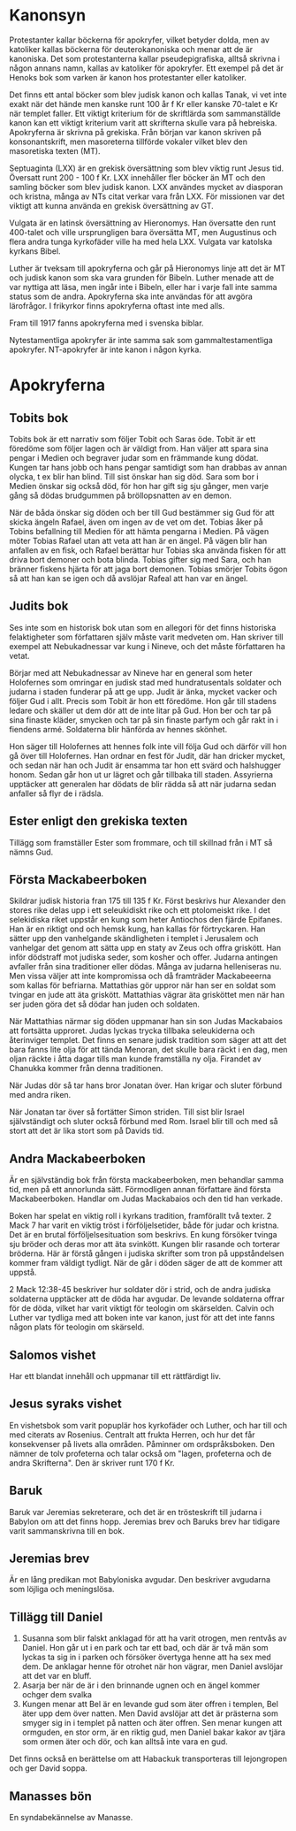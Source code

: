 # Kanonsyn

Protestanter kallar böckerna för apokryfer, vilket betyder dolda, men av katoliker kallas böckerna för deuterokanoniska och menar att de är kanoniska. Det som protestanterna kallar pseudepigrafiska, alltså skrivna i någon annans namn, kallas av katoliker för apokryfer. Ett exempel på det är Henoks bok som varken är kanon hos protestanter eller katoliker.

Det finns ett antal böcker som blev judisk kanon och kallas Tanak, vi vet inte exakt när det hände men kanske runt 100 år f Kr eller kanske 70-talet e Kr när templet faller. Ett viktigt kriterium för de skriftlärda som sammanställde kanon kan ett viktigt kriterium varit att skrifterna skulle vara på hebreiska. Apokryferna är skrivna på grekiska. Från början var kanon skriven på konsonantskrift, men masoreterna tillförde vokaler vilket blev den masoretiska texten (MT).

Septuaginta (LXX) är en grekisk översättning som blev viktig runt Jesus tid. Översatt runt 200 - 100 f Kr. LXX innehåller fler böcker än MT och den samling böcker som blev judisk kanon. LXX användes mycket av diasporan och kristna, många av NTs citat verkar vara från LXX. För missionen var det viktigt att kunna använda en grekisk översättning av GT.

Vulgata är en latinsk översättning av Hieronomys. Han översatte den runt 400-talet och ville ursprungligen bara översätta MT, men Augustinus och flera andra tunga kyrkofäder ville ha med hela LXX. Vulgata var katolska kyrkans Bibel.

Luther är tveksam till apokryferna och går på Hieronomys linje att det är MT och judisk kanon som ska vara grunden för Bibeln. Luther menade att de var nyttiga att läsa, men ingår inte i Bibeln, eller har i varje fall inte samma status som de andra. Apokryferna ska inte användas för att avgöra lärofrågor. I frikyrkor finns apokryferna oftast inte med alls.

Fram till 1917 fanns apokryferna med i svenska biblar.

Nytestamentliga apokryfer är inte samma sak som gammaltestamentliga apokryfer. NT-apokryfer är inte kanon i någon kyrka.

# Apokryferna

## Tobits bok

Tobits bok är ett narrativ som följer Tobit och Saras öde. Tobit är ett föredöme som följer lagen och är väldigt from. Han väljer att spara sina pengar i Medien och begraver judar som en främmande kung dödat. Kungen tar hans jobb och hans pengar samtidigt som han drabbas av annan olycka, t ex blir han blind. Till sist önskar han sig död. Sara som bor i Medien önskar sig också död, för hon har gift sig sju gånger, men varje gång så dödas brudgummen på bröllopsnatten av en demon.

När de båda önskar sig döden och ber till Gud bestämmer sig Gud för att skicka ängeln Rafael, även om ingen av de vet om det. Tobias åker på Tobins befallning till Medien för att hämta pengarna i Medien. På vägen möter Tobias Rafael utan att veta att han är en ängel. På vägen blir han anfallen av en fisk, och Rafael berättar hur Tobias ska använda fisken för att driva bort demoner och bota blinda. Tobias gifter sig med Sara, och han bränner fiskens hjärta för att jaga bort demonen. Tobias smörjer Tobits ögon så att han kan se igen och då avslöjar Rafeal att han var en ängel.

## Judits bok

Ses inte som en historisk bok utan som en allegori för det finns historiska felaktigheter som författaren själv måste varit medveten om. Han skriver till exempel att Nebukadnessar var kung i Nineve, och det måste författaren ha vetat.

Börjar med att Nebukadnessar av Nineve har en general som heter Holofernes som omringar en judisk stad med hundratusentals soldater och judarna i staden funderar på att ge upp. Judit är änka, mycket vacker och följer Gud i allt. Precis som Tobit är hon ett föredöme. Hon går till stadens ledare och skäller ut dem dör att de inte litar på Gud. Hon ber och tar på sina finaste kläder, smycken och tar på sin finaste parfym och går rakt in i fiendens armé. Soldaterna blir hänförda av hennes skönhet.

Hon säger till Holofernes att hennes folk inte vill följa Gud och därför vill hon gå över till Holofernes. Han ordnar en fest för Judit, där han dricker mycket, och sedan när han och Judit är ensamma tar hon ett svärd och halshugger honom. Sedan går hon ut ur lägret och går tillbaka till staden. Assyrierna upptäcker att generalen har dödats de blir rädda så att när judarna sedan anfaller så flyr de i rädsla.

## Ester enligt den grekiska texten

Tillägg som framställer Ester som frommare, och till skillnad från i MT så nämns Gud.

## Första Mackabeerboken

Skildrar judisk historia fran 175 till 135 f Kr. Först beskrivs hur Alexander den stores rike delas upp i ett seleukidiskt rike och ett ptolomeiskt rike. I det selekidiska riket uppstår en kung som heter Antiochos den fjärde Epifanes. Han är en riktigt ond och hemsk kung, han kallas för förtryckaren. Han sätter upp den vanhelgande skändligheten i templet i Jerusalem och vanhelgar det genom att sätta upp en staty av Zeus och offra griskött. Han inför dödstraff mot judiska seder, som kosher och offer. Judarna antingen avfaller från sina traditioner eller dödas. Många av judarna helleniseras nu. Men vissa väljer att inte kompromissa och då framträder Mackabeeerna som kallas för befriarna. Mattathias gör uppror när han ser en soldat som tvingar en jude att äta griskött. Mattathias vägrar äta grisköttet men när han ser juden göra det så dödar han juden och soldaten.

När Mattathias närmar sig döden uppmanar han sin son Judas Mackabaios att fortsätta upproret. Judas lyckas trycka tillbaka seleukiderna och återinviger templet. Det finns en senare judisk tradition som säger att att det bara fanns lite olja för att tända Menoran, det skulle bara räckt i en dag, men oljan räckte i åtta dagar tills man kunde framställa ny olja. Firandet av Chanukka kommer från denna traditionen.

När Judas dör så tar hans bror Jonatan över. Han krigar och sluter förbund med andra riken.

När Jonatan tar över så fortätter Simon striden. Till sist blir Israel självständigt och sluter också förbund med Rom. Israel blir till och med så stort att det är lika stort som på Davids tid.

## Andra Mackabeerboken

Är en självständig bok från första mackabeerboken, men behandlar samma tid, men på ett annorlunda sätt. Förmodligen annan författare änd första Mackabeerboken. Handlar om Judas Mackabaios och den tid han verkade.

Boken har spelat en viktig roll i kyrkans tradition, framförallt två texter. 2 Mack 7 har varit en viktig tröst i förföljelsetider, både för judar och kristna. Det är en brutal förföljelsesituation som beskrivs. En kung försöker tvinga sju bröder och deras mor att äta svinkött. Kungen blir rasande och torterar bröderna. Här är förstå gången i judiska skrifter som tron på uppståndelsen kommer fram väldigt tydligt. När de går i döden säger de att de kommer att uppstå.

2 Mack 12:38-45 beskriver hur soldater dör i strid, och de andra judiska soldaterna upptäcker att de döda har avgudar. De levande soldaterna offrar för de döda, vilket har varit viktigt för teologin om skärselden. Calvin och Luther var tydliga med att boken inte var kanon, just för att det inte fanns någon plats för teologin om skärseld.

## Salomos vishet

Har ett blandat innehåll och uppmanar till ett rättfärdigt liv.

## Jesus syraks vishet

En vishetsbok som varit popuplär hos kyrkofäder och Luther, och har till och med citerats av Rosenius. Centralt att frukta Herren, och hur det får konsekvenser på livets alla områden. Påminner om ordspråksboken. Den nämner de tolv profeterna och talar också om "lagen, profeterna och de andra Skrifterna". Den är skriver runt 170 f Kr.

## Baruk

Baruk var Jeremias sekreterare, och det är en trösteskrift till judarna i Babylon om att det finns hopp. Jeremias brev och Baruks brev har tidigare varit sammanskrivna till en bok.

## Jeremias brev

Är en lång predikan mot Babyloniska avgudar. Den beskriver avgudarna som löjliga och meningslösa.

## Tillägg till Daniel

1. Susanna som blir falskt anklagad för att ha varit otrogen, men rentvås av Daniel. Hon går ut i en park och tar ett bad, och där är två män som lyckas ta sig in i parken och försöker övertyga henne att ha sex med dem. De anklagar henne för otrohet när hon vägrar, men Daniel avslöjar att det var en bluff.
2. Asarja ber när de är i den brinnande ugnen och en ängel kommer ochger dem svalka
3. Kungen menar att Bel är en levande gud som äter offren i templen, Bel äter upp dem över natten. Men David avslöjar att det är prästerna som smyger sig in i templet på natten och äter offren. Sen menar kungen att ormguden, en stor orm, är en riktig gud, men Daniel bakar kakor av tjära som ormen äter och dör, och kan alltså inte vara en gud.

Det finns också en berättelse om att Habackuk transporteras till lejongropen och ger David soppa.

## Manasses bön

En syndabekännelse av Manasse.
